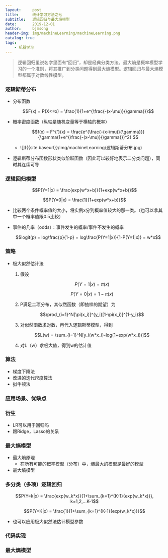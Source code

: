 ```yaml
---
layout:     post
title:      统计学习方法之七
subtitle:   逻辑回归与最大熵模型
date:       2019-12-01
author:     bjmsong
header-img: img/machineLearning/machineLearning.png
catalog: true
tags:
    - 机器学习
---
```

>逻辑回归虽说名字里面有“回归”，却是经典分类方法。最大熵是概率模型学习的一个准则，将其推广到分类问题得到最大熵模型。逻辑回归与最大熵模型都属于对数线性模型。

### 逻辑斯蒂分布

- 分布函数

  $$F(x) = P(X<=x) = \frac{1}{1+e^{\frac{-(x-\mu)}{\gamma}}}$$

- 概率密度函数（纵轴是随机变量等于横轴的概率）

  $$f(x) = F^{'}(x) = \frac{e^{\frac{-(x-\mu)}{\gamma}}}{\gamma(1+e^{\frac{-(x-\mu)}{\gamma}})^2} $$

  <ul> 
  <li markdown="1"> 
  ![]({{site.baseurl}}/img/machineLearning/逻辑斯蒂分布.jpg) 
  </li> 
  </ul> 

  

- 逻辑斯蒂分布函数形状类似阶跃函数（因此可以较好地表示二分类问题），同时其连续可导



### 逻辑回归模型

$$P(Y=1|x) = \frac{exp(w*x+b)}{1+exp(w*x+b)}$$

$$P(Y=0|x) = \frac{1}{1+exp(w*x+b)}$$

- 比较两个条件概率值的大小，将实例x分到概率值较大的那一类。（也可以拿其中一个概率值跟0.5比较）

- 事件的几率（odds）：事件发生的概率/事件不发生的概率

  $$logit(p) = log\frac{p}{1-p} = log\frac{P(Y=1|x)}{1-P(Y=1|x)} = w*x$$



### 策略

- 极大似然估计法

  1. 假设

     $$P(Y=1|x)=\pi(x)$$

     $$P(Y=0|x)=1-\pi(x)$$

  2. P满足二项分布，其似然函数（即抽样的期望）为

     $$\prod_{i=1}^N[\pi(x_i)]^{y_i}[1-\pi(x_i)]^{1-y_i}$$

  3. 对似然函数求对数，再代入逻辑斯蒂模型，得到

     $$L(w) = \sum_{i=1}^N[y_i(w*x_i)-log(1+exp(w*x_i))]$$

  4. 对L（w）求极大值，得到w的估计值

     

### 算法

- 梯度下降法
- 改进的迭代尺度算法
- 拟牛顿法



### 应用场景、优缺点



### 衍生

- LR可以用于回归吗
- 跟Ridge，Lasso的关系



### 最大熵模型

- 最大熵原理
  - 在所有可能的概率模型（分布）中，熵最大的模型是最好的模型
- 最大熵模型



### 多分类（多项）逻辑回归

$$P(Y=k|x) = \frac{exp(w_k*x)}{1+\sum_{k=1}^{K-1}{exp(w_k*x)}}, k=1,2,...K-1$$

$$P(Y=K|x) = \frac{1}{1+\sum_{k=1}^{K-1}{exp(w_k*x)}}$$

- 也可以应用极大似然法估计模型参数



### 代码实现





### 最大熵模型


